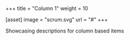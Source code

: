 +++
title = "Column 1"
weight = 10

[asset]
  image = "scrum.svg"
  url = "#"
+++

Showcasing descriptions for column based items
